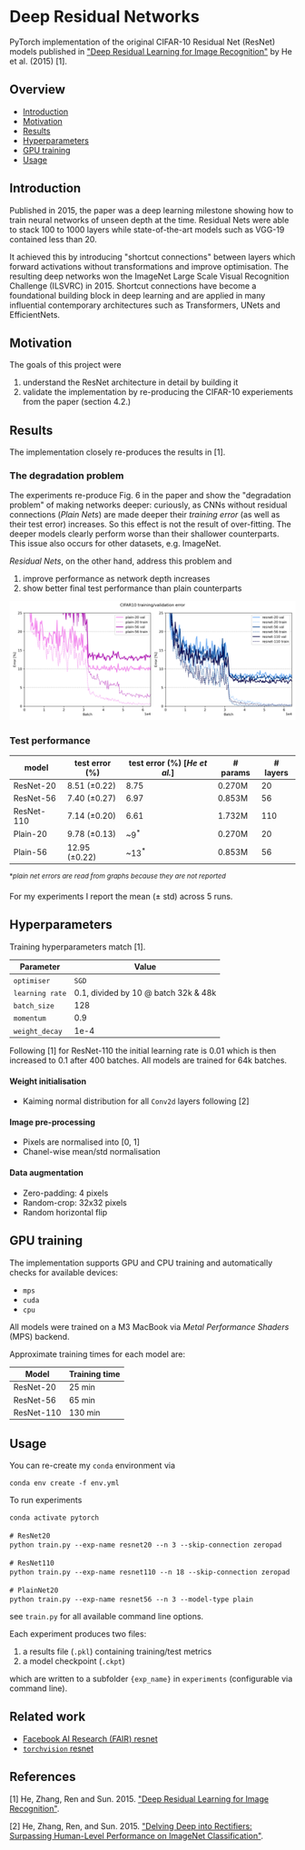 # Deep Residual Networks

PyTorch implementation of the original CIFAR-10 Residual Net (ResNet) models published in
["Deep Residual Learning for Image Recognition"](https://arxiv.org/pdf/1512.03385) by He et al. (2015) [1].

## Overview

* [Introduction](https://github.com/nabla0001/resnet/tree/main?tab=readme-ov-file#introduction)
* [Motivation](https://github.com/nabla0001/resnet/tree/main?tab=readme-ov-file#motivation)
* [Results](https://github.com/nabla0001/resnet/tree/main?tab=readme-ov-file#results)
* [Hyperparameters](https://github.com/nabla0001/resnet/tree/main?tab=readme-ov-file#hyperparameters)
* [GPU training](https://github.com/nabla0001/resnet/tree/main?tab=readme-ov-file#gpu-training)
* [Usage](https://github.com/nabla0001/resnet/tree/main?tab=readme-ov-file#usage)

## Introduction

Published in 2015, the paper was a deep learning milestone 
showing how to train neural networks of unseen depth at the time. 
Residual Nets were able to stack 100 to 1000 layers while state-of-the-art models such as VGG-19 contained less than 20.

It achieved this by introducing "shortcut connections" between layers which forward
activations without transformations and improve optimisation. The resulting deep networks won the ImageNet Large Scale
Visual Recognition Challenge (ILSVRC) in 2015. Shortcut connections have become a foundational building block in deep learning
and are applied in many influential contemporary architectures such as
Transformers, UNets and EfficientNets.

## Motivation

The goals of this project were

1. understand the ResNet architecture in detail by building it
2. validate the implementation by re-producing the CIFAR-10 experiements from the paper (section 4.2.)


## Results

The implementation closely re-produces the results in [1].

### The degradation problem

The experiments re-produce Fig. 6 in the paper and show the "degradation problem" of making  networks deeper: 
curiously, as CNNs without residual connections (*Plain Nets*) are made deeper their *training error* (as well as their test error)
increases. So this effect is not the result of over-fitting. The deeper models clearly perform worse than their shallower 
counterparts. This issue also occurs for other datasets, e.g. ImageNet.

*Residual Nets*, on the other hand, address this problem and 
1. improve performance as network depth increases
2. show better final test performance than plain counterparts

![Fig. 6](/plots/training-curves.png)

### Test performance

| model      | test error (%) | test error (%) [*He et al.*] | # params | # layers |
|------------|----------------|------------------------------|----------|----------|
| ResNet-20  | 8.51  (±0.22)  | 8.75                         | 0.270M   | 20       |
| ResNet-56  | 7.40  (±0.27)  | 6.97                         | 0.853M   | 56       |
| ResNet-110 | 7.14  (±0.20)  | 6.61                         | 1.732M   | 110      | 
| Plain-20   | 9.78  (±0.13)  | ~9<sup>*</sup>               | 0.270M   | 20       | 
| Plain-56   | 12.95 (±0.22)  | ~13<sup>*</sup>              | 0.853M   | 56       | 

 <sup>**plain net errors are read from graphs because they are not reported*</sup>

For my experiments I report the mean (± std) across 5 runs.

## Hyperparameters

Training hyperparameters match [1].

| Parameter       | Value                                |
|-----------------|--------------------------------------|
| `optimiser`     | `SGD`                                | 
| `learning rate` | 0.1, divided by 10 @ batch 32k & 48k | 
| `batch_size`    | 128                                  | 
| `momentum`      | 0.9                                  | 
| `weight_decay`  | 1e-4                                 |

Following [1] for ResNet-110 the initial learning rate is 0.01 which is then increased
to 0.1 after 400 batches. All models are trained for 64k batches.

#### Weight initialisation

* Kaiming normal distribution for all `Conv2d` layers following [2]

#### Image pre-processing

* Pixels are normalised into [0, 1]
* Chanel-wise mean/std normalisation

#### Data augmentation

* Zero-padding: 4 pixels
* Random-crop: 32x32 pixels
* Random horizontal flip

## GPU training

The implementation supports GPU and CPU training and automatically
checks for available devices:

* `mps`
* `cuda`
* `cpu`

All models were trained on a M3 MacBook via _Metal Performance Shaders_ (MPS) backend.

Approximate training times for each model are:

| Model      | Training time |
|------------|---------------|
| ResNet-20  | 25 min        | 
| ResNet-56  | 65 min        | 
| ResNet-110 | 130 min       | 

## Usage

You can re-create my `conda` environment via

```shell
conda env create -f env.yml
```

To run experiments


```shell
conda activate pytorch

# ResNet20
python train.py --exp-name resnet20 --n 3 --skip-connection zeropad

# ResNet110
python train.py --exp-name resnet110 --n 18 --skip-connection zeropad

# PlainNet20
python train.py --exp-name resnet56 --n 3 --model-type plain
```
see `train.py` for all available command line options.

Each experiment produces two files: 
1. a results file (`.pkl`) containing training/test metrics
2. a model checkpoint (`.ckpt`) 

which are written to a subfolder `{exp_name}` in `experiments` (configurable via command line).

## Related work

* [Facebook AI Research (FAIR) resnet](https://github.com/facebookarchive/fb.resnet.torch/blob/master/models/resnet.lua)
* [`torchvision` resnet](https://github.com/pytorch/vision/blob/main/torchvision/models/resnet.py)

## References

[1] He, Zhang, Ren and Sun. 2015. ["Deep Residual Learning for Image Recognition"](https://arxiv.org/pdf/1512.03385).

[2] He, Zhang, Ren, and Sun. 2015. ["Delving Deep into Rectifiers: Surpassing Human-Level Performance on ImageNet Classification"](https://arxiv.org/pdf/1502.01852).